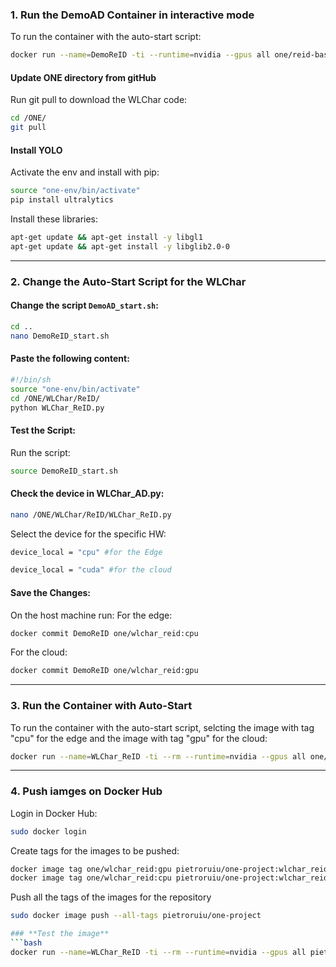 ### **1. Run the DemoAD Container in interactive mode**
To run the container with the auto-start script:
```bash
docker run --name=DemoReID -ti --runtime=nvidia --gpus all one/reid-base:v2 bash
```
#### **Update ONE directory from gitHub**
Run git pull to download the WLChar code:
```bash
cd /ONE/
git pull
```
#### **Install YOLO**
Activate the env and install with pip:
```bash
source "one-env/bin/activate"
pip install ultralytics
```
Install these libraries:
```bash
apt-get update && apt-get install -y libgl1
apt-get update && apt-get install -y libglib2.0-0
```

---

### **2. Change the Auto-Start Script for the WLChar**

#### Change the script `DemoAD_start.sh`:
```bash
cd ..
nano DemoReID_start.sh
```

#### Paste the following content:
```bash
#!/bin/sh
source "one-env/bin/activate"
cd /ONE/WLChar/ReID/
python WLChar_ReID.py
```

#### Test the Script:
Run the script:
```bash
source DemoReID_start.sh
```
#### Check the device in WLChar_AD.py:
```bash
nano /ONE/WLChar/ReID/WLChar_ReID.py
```
Select the device for the specific HW:
```bash
device_local = "cpu" #for the Edge
```
```bash
device_local = "cuda" #for the cloud
```

#### Save the Changes:
On the host machine run:
For the edge:
```bash
docker commit DemoReID one/wlchar_reid:cpu
```
For the cloud:
```bash
docker commit DemoReID one/wlchar_reid:gpu
```
---

### **3. Run the Container with Auto-Start**
To run the container with the auto-start script, selcting the image with tag "cpu" for the edge and the image with tag "gpu" for the cloud:
```bash
docker run --name=WLChar_ReID -ti --rm --runtime=nvidia --gpus all one/wlchar_reid:cpu bash -c 'source DemoReID_start.sh'
```
---
### **4. Push iamges on Docker Hub**
Login in Docker Hub:
```bash
sudo docker login
```
Create tags for the images to be pushed:
```bash
docker image tag one/wlchar_reid:gpu pietroruiu/one-project:wlchar_reid_gpu
docker image tag one/wlchar_reid:cpu pietroruiu/one-project:wlchar_reid_cpu
```
Push all the tags of the images for the repository 
```bash
sudo docker image push --all-tags pietroruiu/one-project

### **Test the image**
```bash
docker run --name=WLChar_ReID -ti --rm --runtime=nvidia --gpus all pietroruiu/one-project:wlchar_reid_cpu bash -c 'source DemoReID_start.sh'
```


